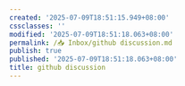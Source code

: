 ```yaml
---
created: '2025-07-09T18:51:15.949+08:00'
cssclasses: ''
modified: '2025-07-09T18:51:18.063+08:00'
permalink: /📥 Inbox/github discussion.md
publish: true
published: '2025-07-09T18:51:18.063+08:00'
title: github discussion
---
```

